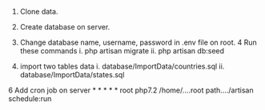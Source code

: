 1. Clone data.
2. Create database on server.
3. Change database name, username, password in .env file on root.
4 Run these commands
	i. php artisan migrate
	ii. php artisan db:seed

5. import two tables data
	i. database/ImportData/countries.sql
	ii. database/ImportData/states.sql

6 Add cron job on server
	* * * * * root php7.2 /home/....root path..../artisan schedule:run